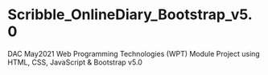 # Scribble_OnlineDiary_Bootstrap_v5.0
DAC May2021 Web Programming Technologies (WPT) Module Project using HTML, CSS, JavaScript &amp; Bootstrap v5.0
